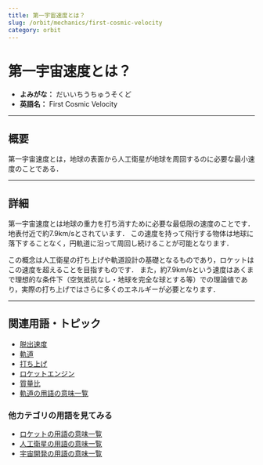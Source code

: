 ```yaml
---
title: 第一宇宙速度とは？
slug: /orbit/mechanics/first-cosmic-velocity
category: orbit
---
```


# 第一宇宙速度とは？

- **よみがな：** だいいちうちゅうそくど  
- **英語名：** First Cosmic Velocity  

---

## 概要

第一宇宙速度とは，地球の表面から人工衛星が地球を周回するのに必要な最小速度のことである．

---

## 詳細

第一宇宙速度とは地球の重力を打ち消すために必要な最低限の速度のことです．地表付近で約7.9km/sとされています．
この速度を持って飛行する物体は地球に落下することなく，円軌道に沿って周回し続けることが可能となります．

この概念は人工衛星の打ち上げや軌道設計の基礎となるものであり，ロケットはこの速度を超えることを目指すものです．
また，約7.9km/sという速度はあくまで理想的な条件下（空気抵抗なし・地球を完全な球とする等）での理論値であり，実際の打ち上げではさらに多くのエネルギーが必要となります．

---

## 関連用語・トピック

- [脱出速度](/docs/orbit/mechanics/escape-velocity)
- [軌道](/docs/orbit/orbit)
- [打ち上げ](/docs/rocket/launch/launch)
- [ロケットエンジン](/docs/rocket/propulsion/rocket-engine)
- [質量比](/docs/rocket/propulsion/system/mass-ratio)
- [軌道の用語の意味一覧](/docs/category/orbit)

### 他カテゴリの用語を見てみる
- [ロケットの用語の意味一覧](/docs/category/rocket)
- [人工衛星の用語の意味一覧](/docs/category/satellite)
- [宇宙開発の用語の意味一覧](/docs/category/glossary)
